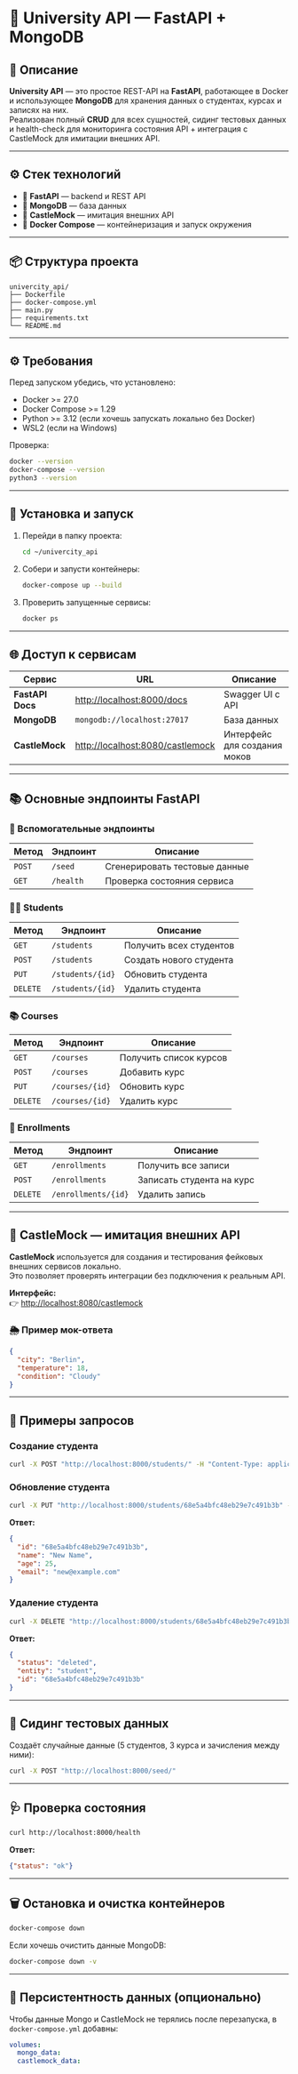 # 📘 University API — FastAPI + MongoDB

## 🚀 Описание
**University API** — это простое REST-API на **FastAPI**, работающее в Docker и использующее **MongoDB** для хранения данных о студентах, курсах и записях на них.  
Реализован полный **CRUD** для всех сущностей, сидинг тестовых данных и health-check для мониторинга состояния API + интеграция с CastleMock для имитации внешних API.

---

## ⚙️ Стек технологий

- 🐍 **FastAPI** — backend и REST API  
- 🍃 **MongoDB** — база данных  
- 🏰 **CastleMock** — имитация внешних API  
- 🐳 **Docker Compose** — контейнеризация и запуск окружения

---

## 📦 Структура проекта
```
univercity_api/
├── Dockerfile
├── docker-compose.yml
├── main.py
├── requirements.txt
└── README.md
```

---

## ⚙️ Требования
Перед запуском убедись, что установлено:
- Docker >= 27.0
- Docker Compose >= 1.29
- Python >= 3.12 (если хочешь запускать локально без Docker)
- WSL2 (если на Windows)

Проверка:
```bash
docker --version
docker-compose --version
python3 --version
```

---

## 🚀 Установка и запуск
1. Перейди в папку проекта:
   ```bash
   cd ~/univercity_api
   ```

2. Собери и запусти контейнеры:
   ```bash
   docker-compose up --build
   ```

3. Проверить запущенные сервисы:
   ```bash
   docker ps
   ```

---

## 🌐 Доступ к сервисам

| Сервис | URL | Описание |
|--------|-----|-----------|
| **FastAPI Docs** | [http://localhost:8000/docs](http://localhost:8000/docs) | Swagger UI с API |
| **MongoDB** | `mongodb://localhost:27017` | База данных |
| **CastleMock** | [http://localhost:8080/castlemock](http://localhost:8080/castlemock) | Интерфейс для создания моков |

---

## 📚 Основные эндпоинты FastAPI

### 🔧 Вспомогательные эндпоинты

| Метод | Эндпоинт | Описание |
|--------|-----------|-----------|
| `POST` | `/seed` | Сгенерировать тестовые данные |
| `GET` | `/health` | Проверка состояния сервиса |

### 👩‍🎓 Students

| Метод | Эндпоинт | Описание |
|--------|-----------|-----------|
| `GET` | `/students` | Получить всех студентов |
| `POST` | `/students` | Создать нового студента |
| `PUT` | `/students/{id}` | Обновить студента |
| `DELETE` | `/students/{id}` | Удалить студента |

### 📚 Courses

| Метод | Эндпоинт | Описание |
|--------|-----------|-----------|
| `GET` | `/courses` | Получить список курсов |
| `POST` | `/courses` | Добавить курс |
| `PUT` | `/courses/{id}` | Обновить курс |
| `DELETE` | `/courses/{id}` | Удалить курс |

### 📝 Enrollments

| Метод | Эндпоинт | Описание |
|--------|-----------|-----------|
| `GET` | `/enrollments` | Получить все записи |
| `POST` | `/enrollments` | Записать студента на курс |
| `DELETE` | `/enrollments/{id}` | Удалить запись |

---

## 🏰 CastleMock — имитация внешних API

**CastleMock** используется для создания и тестирования фейковых внешних сервисов локально.  
Это позволяет проверять интеграции без подключения к реальным API.

**Интерфейс:**  
👉 [http://localhost:8080/castlemock](http://localhost:8080/castlemock)

### 🌦 Пример мок-ответа
```json
{
  "city": "Berlin",
  "temperature": 18,
  "condition": "Cloudy"
}
```

---

## 🔄 Примеры запросов

### Создание студента
```bash
curl -X POST "http://localhost:8000/students/" -H "Content-Type: application/json" -d '{"name": "Alice", "age": 21, "email": "alice@example.com"}'
```

### Обновление студента
```bash
curl -X PUT "http://localhost:8000/students/68e5a4bfc48eb29e7c491b3b" -H "Content-Type: application/json" -d '{"name": "New Name", "age": 25, "email": "new@example.com"}'
```

**Ответ:**
```json
{
  "id": "68e5a4bfc48eb29e7c491b3b",
  "name": "New Name",
  "age": 25,
  "email": "new@example.com"
}
```

### Удаление студента
```bash
curl -X DELETE "http://localhost:8000/students/68e5a4bfc48eb29e7c491b3b"
```

**Ответ:**
```json
{
  "status": "deleted",
  "entity": "student",
  "id": "68e5a4bfc48eb29e7c491b3b"
}
```

---

## 🧪 Сидинг тестовых данных
Создаёт случайные данные (5 студентов, 3 курса и зачисления между ними):
```bash
curl -X POST "http://localhost:8000/seed/"
```

---

## 🩺 Проверка состояния
```bash
curl http://localhost:8000/health
```
**Ответ:**
```json
{"status": "ok"}
```
---

## 🗑️ Остановка и очистка контейнеров
```bash
docker-compose down
```

Если хочешь очистить данные MongoDB:
```bash
docker-compose down -v
```

---

## 💾 Персистентность данных (опционально)
Чтобы данные Mongo и CastleMock не терялись после перезапуска, в `docker-compose.yml` добавны:
```yaml
volumes:
  mongo_data:
  castlemock_data:
```
